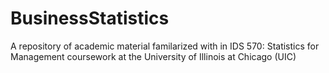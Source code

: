 # BusinessStatistics
A repository of academic material familarized with in IDS 570: Statistics for Management coursework at the University of Illinois at Chicago (UIC)
